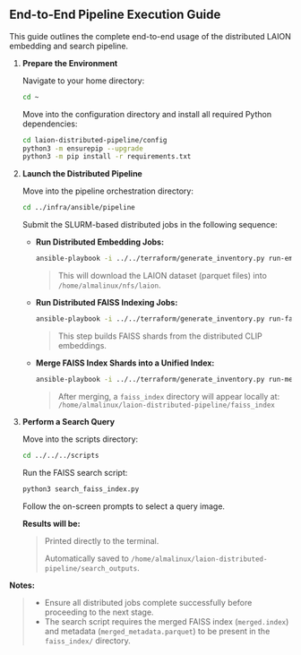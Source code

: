 ## End-to-End Pipeline Execution Guide

This guide outlines the complete end-to-end usage of the distributed LAION embedding and search pipeline.

1.  **Prepare the Environment**

    Navigate to your home directory:

    ```bash
    cd ~
    ```

    Move into the configuration directory and install all required Python dependencies:

    ```bash
    cd laion-distributed-pipeline/config
    python3 -m ensurepip --upgrade
    python3 -m pip install -r requirements.txt
    ```

2.  **Launch the Distributed Pipeline**

    Move into the pipeline orchestration directory:

    ```bash
    cd ../infra/ansible/pipeline
    ```

    Submit the SLURM-based distributed jobs in the following sequence:

    * **Run Distributed Embedding Jobs:**

        ```bash
        ansible-playbook -i ../../terraform/generate_inventory.py run-embedding-job.yaml
        ```

        > This will download the LAION dataset (parquet files) into `/home/almalinux/nfs/laion`.

    * **Run Distributed FAISS Indexing Jobs:**

        ```bash
        ansible-playbook -i ../../terraform/generate_inventory.py run-faiss-index-job.yaml
        ```

        > This step builds FAISS shards from the distributed CLIP embeddings.

    * **Merge FAISS Index Shards into a Unified Index:**

        ```bash
        ansible-playbook -i ../../terraform/generate_inventory.py run-merge-faiss-job.yaml
        ```

        > After merging, a `faiss_index` directory will appear locally at:
        > `/home/almalinux/laion-distributed-pipeline/faiss_index`

3.  **Perform a Search Query**

    Move into the scripts directory:

    ```bash
    cd ../../../scripts
    ```

    Run the FAISS search script:

    ```bash
    python3 search_faiss_index.py
    ```

    Follow the on-screen prompts to select a query image.

    **Results will be:**

    > Printed directly to the terminal.
    >
    > Automatically saved to `/home/almalinux/laion-distributed-pipeline/search_outputs`.

**Notes:**

> * Ensure all distributed jobs complete successfully before proceeding to the next stage.
> * The search script requires the merged FAISS index (`merged.index`) and metadata (`merged_metadata.parquet`) to be present in the `faiss_index/` directory.